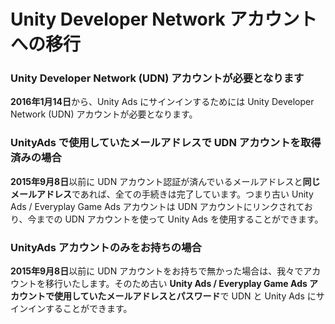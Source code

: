 # Unity Developer Network アカウントへの移行

### Unity Developer Network (UDN) アカウントが必要となります
**2016年1月14日**から、Unity Ads にサインインするためには Unity Developer Network (UDN) アカウントが必要となります。

### UnityAds で使用していたメールアドレスで UDN アカウントを取得済みの場合
**2015年9月8日**以前に UDN アカウント認証が済んでいるメールアドレスと**同じメールアドレス**であれば、全ての手続きは完了しています。つまり古い Unity Ads /  Everyplay Game Ads アカウントは UDN アカウントにリンクされており、今までの UDN アカウントを使って Unity Ads を使用することができます。

### UnityAds アカウントのみをお持ちの場合
**2015年9月8日**以前に UDN アカウントをお持ちで無かった場合は、我々でアカウントを移行いたします。そのため古い **Unity Ads /  Everyplay Game Ads アカウントで使用していたメールアドレスとパスワード**で UDN と Unity Ads にサインインすることができます。 